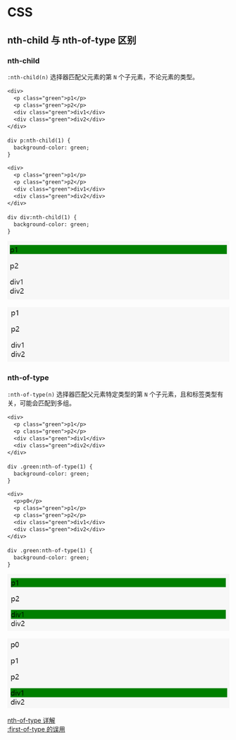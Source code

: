 # CSS

## nth-child 与 nth-of-type 区别

### nth-child

`:nth-child(n)` 选择器匹配父元素的第 `N` 个子元素，不论元素的类型。  

```
<div>
  <p class="green">p1</p>
  <p class="green">p2</p>
  <div class="green">div1</div>
  <div class="green">div2</div>
</div>

div p:nth-child(1) {
  background-color: green;
}
```

```
<div>
  <p class="green">p1</p>
  <p class="green">p2</p>
  <div class="green">div1</div>
  <div class="green">div2</div>
</div>

div div:nth-child(1) {
  background-color: green;
}
```

![nth_child_01](https://raw.githubusercontent.com/Vsnoy/PicGo/main/VuePress/nth_child_01.png)

![nth_child_02](https://raw.githubusercontent.com/Vsnoy/PicGo/main/VuePress/nth_child_02.png)

### nth-of-type

`:nth-of-type(n)` 选择器匹配父元素特定类型的第 `N` 个子元素，且和标签类型有关，可能会匹配到多组。

```
<div>
  <p class="green">p1</p>
  <p class="green">p2</p>
  <div class="green">div1</div>
  <div class="green">div2</div>
</div>

div .green:nth-of-type(1) {
  background-color: green;
}

```

```
<div>
  <p>p0</p>
  <p class="green">p1</p>
  <p class="green">p2</p>
  <div class="green">div1</div>
  <div class="green">div2</div>
</div>

div .green:nth-of-type(1) {
  background-color: green;
}

```

![nth_of_type_01](https://raw.githubusercontent.com/Vsnoy/PicGo/main/VuePress/nth_of_type_01.png)

![nth_of_type_02](https://raw.githubusercontent.com/Vsnoy/PicGo/main/VuePress/nth_of_type_02.png)

[nth-of-type 详解](https://juejin.cn/post/6844904174937866247)  
[:first-of-type 的误用](https://liyucang-git.github.io/2019/07/16/first-of-type%E7%9A%84%E8%AF%AF%E7%94%A8/)
